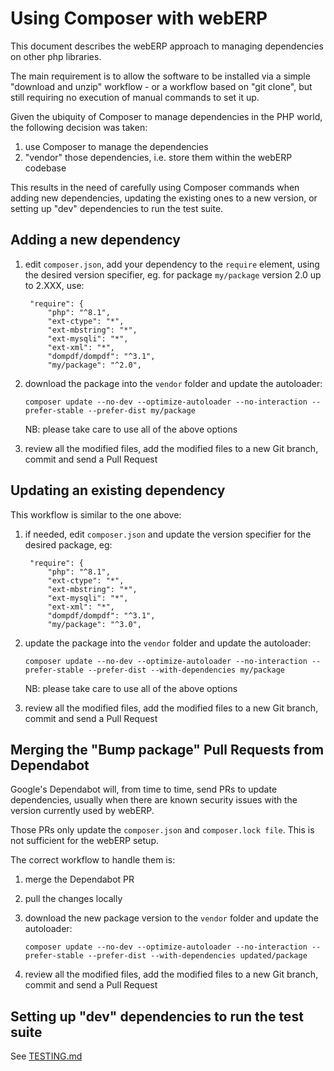 # Using Composer with webERP

This document describes the webERP approach to managing dependencies on other php libraries.

The main requirement is to allow the software to be installed via a simple "download and unzip" workflow - or a
workflow based on "git clone", but still requiring no execution of manual commands to set it up.

Given the ubiquity of Composer to manage dependencies in the PHP world, the following decision was taken:
1. use Composer to manage the dependencies
2. "vendor" those dependencies, i.e. store them within the webERP codebase

This results in the need of carefully using Composer commands when adding new dependencies, updating the existing ones
to a new version, or setting up "dev" dependencies to run the test suite.


## Adding a new dependency

1. edit `composer.json`, add your dependency to the `require` element, using the desired version specifier, eg.
   for package `my/package` version 2.0 up to 2.XXX, use:

       	"require": {
   			"php": "^8.1",
   			"ext-ctype": "*",
   			"ext-mbstring": "*",
   			"ext-mysqli": "*",
   			"ext-xml": "*",
   			"dompdf/dompdf": "^3.1",
   			"my/package": "^2.0",

2. download the package into the `vendor` folder and update the autoloader:

       composer update --no-dev --optimize-autoloader --no-interaction --prefer-stable --prefer-dist my/package

   NB: please take care to use all of the above options

3. review all the modified files, add the modified files to a new Git branch, commit and send a Pull Request


## Updating an existing dependency

This workflow is similar to the one above:

1. if needed, edit `composer.json` and update the version specifier for the desired package, eg:

       	"require": {
   			"php": "^8.1",
   			"ext-ctype": "*",
   			"ext-mbstring": "*",
   			"ext-mysqli": "*",
   			"ext-xml": "*",
   			"dompdf/dompdf": "^3.1",
   			"my/package": "^3.0",

2. update the package into the `vendor` folder and update the autoloader:

       composer update --no-dev --optimize-autoloader --no-interaction --prefer-stable --prefer-dist --with-dependencies my/package

   NB: please take care to use all of the above options

3. review all the modified files, add the modified files to a new Git branch, commit and send a Pull Request


## Merging the "Bump package" Pull Requests from Dependabot

Google's Dependabot will, from time to time, send PRs to update dependencies, usually when there are known security
issues with the version currently used by webERP.

Those PRs only update the `composer.json` and `composer.lock file`. This is not sufficient for the webERP setup.

The correct workflow to handle them is:

1. merge the Dependabot PR

2. pull the changes locally

3. download the new package version to the `vendor` folder and update the autoloader:

       composer update --no-dev --optimize-autoloader --no-interaction --prefer-stable --prefer-dist --with-dependencies updated/package

4. review all the modified files, add the modified files to a new Git branch, commit and send a Pull Request


## Setting up "dev" dependencies to run the test suite

See [TESTING.md](TESTING.md)
